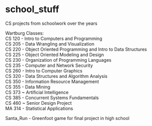 # school_stuff
CS projects from schoolwork over the years  
  
Wartburg Classes:  
CS 120 - Intro to Computers and Programming  
CS 205 - Data Wrangling and Visualization  
CS 220 - Object Oriented Programming and Intro to Data Structures  
CS 225 - Object Oriented Modeling and Design  
CS 230 - Organization of Programming Languages  
CS 235 - Computer and Network Security  
CS 260 - Intro to Computer Graphics  
CS 320 - Data Structures and Algorithm Analysis  
CS 350 - Information Resource Management  
CS 355 - Data Mining  
CS 373 ~ Artificial Intelligence  
CS 385 - Concurrent Systems Fundamentals   
CS 460 ~ Senior Design Project  
MA 314 - Statistical Applications  

Santa_Run - Greenfoot game for final project in high school
